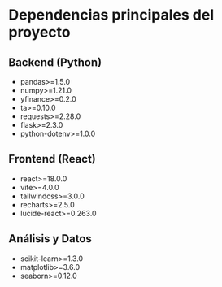 # Dependencias principales del proyecto

## Backend (Python)
- pandas>=1.5.0
- numpy>=1.21.0
- yfinance>=0.2.0
- ta>=0.10.0
- requests>=2.28.0
- flask>=2.3.0
- python-dotenv>=1.0.0

## Frontend (React)
- react>=18.0.0
- vite>=4.0.0
- tailwindcss>=3.0.0
- recharts>=2.5.0
- lucide-react>=0.263.0

## Análisis y Datos
- scikit-learn>=1.3.0
- matplotlib>=3.6.0
- seaborn>=0.12.0
